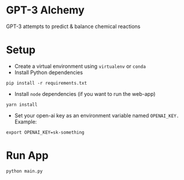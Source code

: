 # GPT-3 Alchemy
GPT-3 attempts to predict &amp; balance chemical reactions


# Setup
* Create a virtual environment using `virtualenv` or `conda`
* Install Python dependencies
```
pip install -r requirements.txt
```
* Install `node` dependencies (if you want to run the web-app)
```
yarn install
```

* Set your open-ai key as an environment variable named `OPENAI_KEY.` Example:

```
export OPENAI_KEY=sk-something
```


# Run App
```python
python main.py
```
